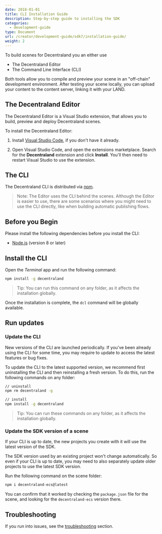 ```yaml
---
date: 2018-01-01
title: CLI Installation Guide
description: Step-by-step guide to installing the SDK
categories:
  - development-guide
type: Document
url: /creator/development-guide/sdk7/installation-guide/
weight: 2
---
```



To build scenes for Decentraland you an either use 

- The Decentraland Editor
- The Command Line Interface (CLI)

Both tools allow you to compile and preview your scene in an "off-chain" development environment. After testing your scene locally, you can upload your content to the content server, linking it with your LAND.

## The Decentraland Editor


The Decentraland Editor is a Visual Studio extension, that allows you to build, preview and deploy Decentraland scenes.

To install the Decentraland Editor:

1) Install [Visual Studio Code](https://code.visualstudio.com/), if you don't have it already.

2) Open Visual Studio Code, and open the extensions marketplace. Search for the **Decentraland** extension and click **Install**. You'll then need to restart Visual Studio to use the extension.

## The CLI


The Decentraland CLI is distributed via [npm](https://www.npmjs.com/get-npm?utm_source=house&utm_medium=homepage&utm_campaign=free%20orgs&utm_term=Install%20npm).

> Note: The Editor uses the CLI behind the scenes. Although the Editor is easier to use, there are some scenarios where you might need to use the CLI directly, like when building automatic publishing flows.

## Before you Begin

Please install the following dependencies before you install the CLI:

- [Node.js](https://nodejs.org) (version 8 or later)

## Install the CLI

Open the _Terminal_ app and run the following command:

```bash
npm install -g decentraland
```

> Tip: You can run this command on any folder, as it affects the installation globally.

Once the installation is complete, the `dcl` command will be globally available.

## Run updates

### Update the CLI

New versions of the CLI are launched periodically. If you've been already using the CLI for some time, you may require to update to access the latest features or bug fixes.

To update the CLI to the latest supported version, we recommend first uninstalling the CLI and then reinstalling a fresh version. To do this, run the following commands on any folder:

```bash
// uninstall
npm rm decentraland -g

// install
npm install -g decentraland
```

> Tip: You can run these commands on any folder, as it affects the installation globally.

### Update the SDK version of a scene

If your CLI is up to date, the new projects you create with it will use the latest version of the SDK.

The SDK version used by an existing project won't change automatically. So even if your CLI is up to date, you may need to also separately update older projects to use the latest SDK version.

Run the following command on the scene folder:

```bash
npm i decentraland-ecs@latest
```

You can confirm that it worked by checking the `package.json` file for the scene, and looking for the `decentraland-ecs` version there.

## Troubleshooting

If you run into issues, see the [troubleshooting](/development-guide/troubleshooting) section.



<!--


#### Optional: Install Git

Mac OS and linux-based machines should have git installed by default, these steps should only be relevant to Windows based machines.

1.  Download [git](https://git-scm.com/download/win) (you'll likely want the 64-bit Windows version)
2.  The installation process will prompt you to choose severla options, we recommend the following:
	1.  Install **git bash**
	2.  For default text editor, select **Use the Nano editor by default**
	3.  For path environment, select **Use Git from the Windows Command Prompt**
	4.  For SSH executable, select **Use OpenSSH**
	5.  For HTTPS transport backend, select **Use the OpenSSL library**
	6.  For line ending conversions, select **Checkout Windows-style, commit Unix-style line endings**
	7.  For the terminal emulator to use with Git Bash select **Use MinTTY**
	8.  On the final installation screen select the following options
		- **Enable file system caching**
		- **Enable Git Credential Manager**
		- **Enable symbolic links**

-->
